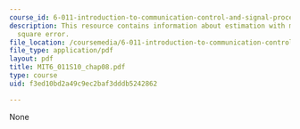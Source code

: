 ```yaml
---
course_id: 6-011-introduction-to-communication-control-and-signal-processing-spring-2010
description: This resource contains information about estimation with minimum mean
  square error.
file_location: /coursemedia/6-011-introduction-to-communication-control-and-signal-processing-spring-2010/f3ed10bd2a49c9ec2baf3dddb5242862_MIT6_011S10_chap08.pdf
file_type: application/pdf
layout: pdf
title: MIT6_011S10_chap08.pdf
type: course
uid: f3ed10bd2a49c9ec2baf3dddb5242862

---
```

None